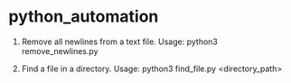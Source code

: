 # python_automation

1. Remove all newlines from a text file.
   Usage: python3 remove_newlines.py <filename>

2. Find a file in a directory.
   Usage: python3 find_file.py <directory_path> <filename>

